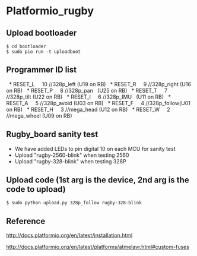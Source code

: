 # Platformio_rugby

## Upload bootloader
    $ cd bootloader
    $ sudo pio run -t uploadboot

## Programmer ID list
   * RESET_L     10 //328p_left (U19 on RB)
   * RESET_R     9 //328p_right (U16 on RB)
   * RESET_P     8 //328p_pan   (U25 on RB)
   * RESET_T     7 //328p_tilt  (U22 on RB)
   * RESET_I     6 //328p_IMU   (U11 on RB)
   * RESET_A     5 //328p_avoid (U03 on RB)
   * RESET_F     4 //328p_follow(U01 on RB) 
   * RESET_H     3 //mega_head  (U12 on RB)
   * RESET_W     2 //mega_wheel (U09 on RB)

## Rugby_board sanity test 
* We have added LEDs to pin digital 10 on each MCU for sanity test
* Upload "rugby-2560-blink" when testing 2560
* Upload "rugby-328-blink" when testing 328P

## Upload code (1st arg is the device, 2nd arg is the code to upload)
    $ sudo python upload.py 328p_follow rugby-328-blink

## Reference 
  http://docs.platformio.org/en/latest/installation.html
  
  http://docs.platformio.org/en/latest/platforms/atmelavr.html#custom-fuses
